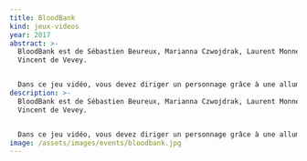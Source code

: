 ```yaml
---
title: BloodBank
kind: jeux-videos
year: 2017
abstract: >-
  BloodBank est de Sébastien Beureux, Marianna Czwojdrak, Laurent Monnet et
  Vincent de Vevey.


  Dans ce jeu vidéo, vous devez diriger un personnage grâce à une allumette. Le personnage se déplace suivant la position de la flamme, si elle s’éteint, il n’y a plus de lumière dans l’écran et de grands dangers vont apparaitre (et vous perdez la partie). Vous allez donc devoir trouver la sortie avant d’avoir consumé totalement l’allumette.
description: >-
  BloodBank est de Sébastien Beureux, Marianna Czwojdrak, Laurent Monnet et
  Vincent de Vevey.


  Dans ce jeu vidéo, vous devez diriger un personnage grâce à une allumette. Le personnage se déplace suivant la position de la flamme, si elle s’éteint, il n’y a plus de lumière dans l’écran et de grands dangers vont apparaitre (et vous perdez la partie). Vous allez donc devoir trouver la sortie avant d’avoir consumé totalement l’allumette.
image: /assets/images/events/bloodbank.jpg
---
```

